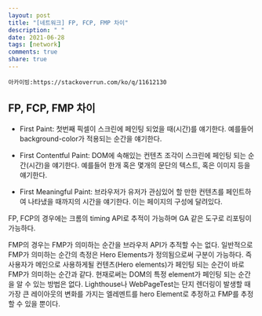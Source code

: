 ```yaml
---
layout: post
title: "[네트워크] FP, FCP, FMP 차이"
description: " "
date: 2021-06-28
tags: [network]
comments: true
share: true
---
```


`아카이빙:https://stackoverrun.com/ko/q/11612130`

## FP, FCP, FMP 차이

- First Paint: 첫번째 픽셀이 스크린에 페인팅 되었을 때(시간)를 얘기한다. 예를들어 background-color가 적용되는 순간을 얘기한다.

- First Contentful Paint: DOM에 속해있는 컨텐츠 조각이 스크린에 페인팅 되는 순간(시간)을 얘기한다. 예를들어 한개 혹은 몇개의 문단의 텍스트, 혹은 이미지 등을 얘기한다.

- First Meaningful Paint: 브라우저가 유저가 관심있어 할 만한 컨텐츠를 페인트하여 나타냈을 때까지의 시간을 얘기한다. 이는 페이지의 구성에 달려있다.

FP, FCP의 경우에는 크롬의 timing API로 추적이 가능하며 GA 같은 도구로 리포팅이 가능하다.

FMP의 경우는 FMP가 의미하는 순간을 브라우저 API가 추적할 수는 없다. 일반적으로 FMP가 의미하는 순간의 측정은 Hero Elements가 정의됨으로써 구분이 가능하다. 즉 사용자가 메인으로 사용하게될 컨텐츠(Hero elements)가 페인팅 되는 순간이 바로 FMP가 의미하는 순간과 같다. 현재로써는 DOM의 특정 element가 페인팅 되는 순간을 알 수 있는 방법은 없다. Lighthouse나 WebPageTest는 단지 렌더링이 발생할 때 가장 큰 레이아웃의 변화를 가지는 엘레멘트를 hero Element로 추정하고 FMP를 추정할 수 있을 뿐이다.
